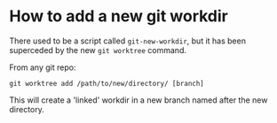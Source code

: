 # How to add a new git workdir

There used to be a script called `git-new-workdir`, but it has been superceded by the new `git worktree` command.

From any git repo:

```
git worktree add /path/to/new/directory/ [branch]
```

This will create a 'linked' workdir in a new branch named after the new directory.

